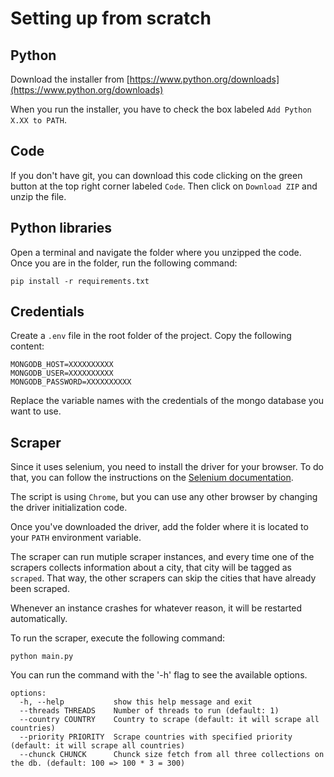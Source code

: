 # Setting up from scratch

## Python

Download the installer from [https://www.python.org/downloads](https://www.python.org/downloads)

When you run the installer, you have to check the box labeled `Add Python X.XX to PATH`.

## Code

If you don't have git, you can download this code clicking on the green button at the top right corner labeled `Code`. Then click on `Download ZIP` and unzip the file.

## Python libraries

Open a terminal and navigate the folder where you unzipped the code.
Once you are in the folder, run the following command:

```
pip install -r requirements.txt
```

## Credentials

Create a `.env` file in the root folder of the project. Copy the following content:

```
MONGODB_HOST=XXXXXXXXXX
MONGODB_USER=XXXXXXXXXX
MONGODB_PASSWORD=XXXXXXXXXX
```

Replace the variable names with the credentials of the mongo database you want to use.

## Scraper

Since it uses selenium, you need to install the driver for your browser. To do that, you can follow the instructions on the [Selenium documentation](https://selenium-python.readthedocs.io/installation.html#drivers).

The script is using `Chrome`, but you can use any other browser by changing the driver initialization code.

Once you've downloaded the driver, add the folder where it is located to your `PATH` environment variable.

The scraper can run mutiple scraper instances, and every time one of the scrapers collects information about a city, that city will be tagged as `scraped`.
That way, the other scrapers can skip the cities that have already been scraped.

Whenever an instance crashes for whatever reason, it will be restarted automatically.

To run the scraper, execute the following command:

```
python main.py
```

You can run the command with the '-h' flag to see the available options.

```
options:
  -h, --help           show this help message and exit
  --threads THREADS    Number of threads to run (default: 1)
  --country COUNTRY    Country to scrape (default: it will scrape all countries)
  --priority PRIORITY  Scrape countries with specified priority (default: it will scrape all countries)
  --chunck CHUNCK      Chunck size fetch from all three collections on the db. (default: 100 => 100 * 3 = 300)
```
